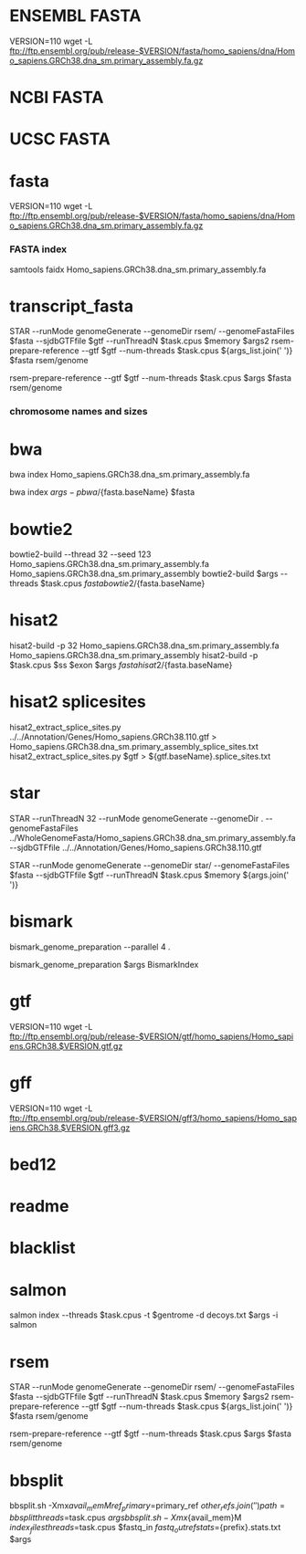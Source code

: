 # ENSEMBL FASTA
VERSION=110
wget -L ftp://ftp.ensembl.org/pub/release-$VERSION/fasta/homo_sapiens/dna/Homo_sapiens.GRCh38.dna_sm.primary_assembly.fa.gz

# NCBI FASTA

# UCSC FASTA




# fasta       
VERSION=110
wget -L ftp://ftp.ensembl.org/pub/release-$VERSION/fasta/homo_sapiens/dna/Homo_sapiens.GRCh38.dna_sm.primary_assembly.fa.gz

### FASTA index
samtools faidx Homo_sapiens.GRCh38.dna_sm.primary_assembly.fa

# transcript_fasta
STAR --runMode genomeGenerate --genomeDir rsem/ --genomeFastaFiles $fasta --sjdbGTFfile $gtf --runThreadN $task.cpus $memory $args2
rsem-prepare-reference --gtf $gtf --num-threads $task.cpus ${args_list.join(' ')} $fasta rsem/genome

rsem-prepare-reference --gtf $gtf --num-threads $task.cpus $args $fasta rsem/genome

### chromosome names and sizes

# bwa
bwa index Homo_sapiens.GRCh38.dna_sm.primary_assembly.fa

bwa index $args -p bwa/${fasta.baseName} $fasta

# bowtie2
bowtie2-build --thread 32 --seed 123 Homo_sapiens.GRCh38.dna_sm.primary_assembly.fa Homo_sapiens.GRCh38.dna_sm.primary_assembly
bowtie2-build $args --threads $task.cpus $fasta bowtie2/${fasta.baseName}


# hisat2
hisat2-build -p 32 Homo_sapiens.GRCh38.dna_sm.primary_assembly.fa Homo_sapiens.GRCh38.dna_sm.primary_assembly
hisat2-build -p $task.cpus $ss $exon $args $fasta hisat2/${fasta.baseName}

# hisat2 splicesites
hisat2_extract_splice_sites.py ../../Annotation/Genes/Homo_sapiens.GRCh38.110.gtf > Homo_sapiens.GRCh38.dna_sm.primary_assembly_splice_sites.txt
hisat2_extract_splice_sites.py $gtf > ${gtf.baseName}.splice_sites.txt

# star
STAR --runThreadN 32 --runMode genomeGenerate --genomeDir . --genomeFastaFiles ../WholeGenomeFasta/Homo_sapiens.GRCh38.dna_sm.primary_assembly.fa --sjdbGTFfile ../../Annotation/Genes/Homo_sapiens.GRCh38.110.gtf

STAR --runMode genomeGenerate --genomeDir star/ --genomeFastaFiles $fasta --sjdbGTFfile $gtf --runThreadN $task.cpus $memory ${args.join(' ')}

# bismark
bismark_genome_preparation --parallel 4 .

bismark_genome_preparation $args BismarkIndex

# gtf
VERSION=110
wget -L ftp://ftp.ensembl.org/pub/release-$VERSION/gtf/homo_sapiens/Homo_sapiens.GRCh38.$VERSION.gtf.gz

# gff
VERSION=110
wget -L ftp://ftp.ensembl.org/pub/release-$VERSION/gff3/homo_sapiens/Homo_sapiens.GRCh38.$VERSION.gff3.gz

# bed12
# readme
# blacklist
# salmon
salmon index --threads $task.cpus -t $gentrome -d decoys.txt $args -i salmon

# rsem
STAR --runMode genomeGenerate --genomeDir rsem/ --genomeFastaFiles $fasta --sjdbGTFfile $gtf --runThreadN $task.cpus $memory $args2
rsem-prepare-reference --gtf $gtf --num-threads $task.cpus ${args_list.join(' ')} $fasta rsem/genome

rsem-prepare-reference --gtf $gtf --num-threads $task.cpus $args $fasta rsem/genome

# bbsplit
bbsplit.sh -Xmx${avail_mem}M ref_primary=$primary_ref ${other_refs.join(' ')} path=bbsplit threads=$task.cpus $args
bbsplit.sh -Xmx${avail_mem}M $index_files threads=$task.cpus $fastq_in $fastq_out refstats=${prefix}.stats.txt $args
